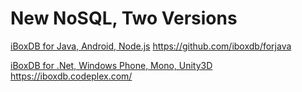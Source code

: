 New NoSQL, Two Versions
=====



[iBoxDB for Java, Android, Node.js](https://github.com/iboxdb/forjava) https://github.com/iboxdb/forjava


[iBoxDB for .Net,  Windows Phone, Mono, Unity3D](https://iboxdb.codeplex.com/) https://iboxdb.codeplex.com/
